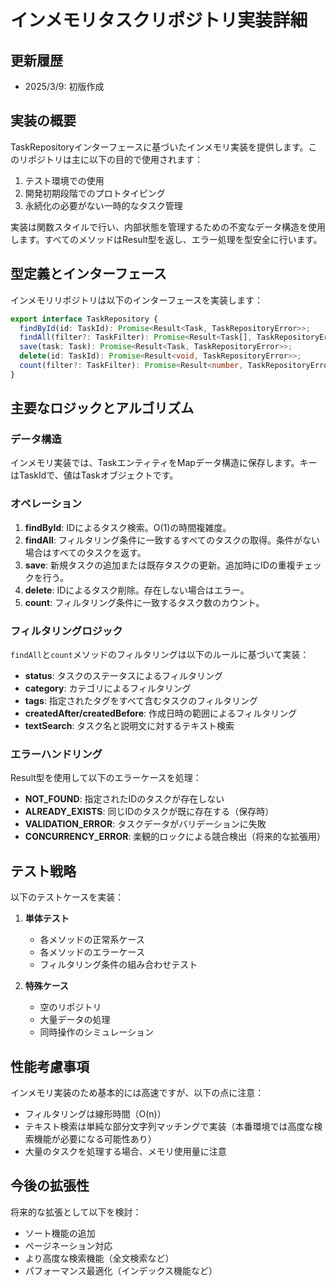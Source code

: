 # インメモリタスクリポジトリ実装詳細

## 更新履歴
- 2025/3/9: 初版作成

## 実装の概要

TaskRepositoryインターフェースに基づいたインメモリ実装を提供します。このリポジトリは主に以下の目的で使用されます：

1. テスト環境での使用
2. 開発初期段階でのプロトタイピング
3. 永続化の必要がない一時的なタスク管理

実装は関数スタイルで行い、内部状態を管理するための不変なデータ構造を使用します。すべてのメソッドはResult型を返し、エラー処理を型安全に行います。

## 型定義とインターフェース

インメモリリポジトリは以下のインターフェースを実装します：

```typescript
export interface TaskRepository {
  findById(id: TaskId): Promise<Result<Task, TaskRepositoryError>>;
  findAll(filter?: TaskFilter): Promise<Result<Task[], TaskRepositoryError>>;
  save(task: Task): Promise<Result<Task, TaskRepositoryError>>;
  delete(id: TaskId): Promise<Result<void, TaskRepositoryError>>;
  count(filter?: TaskFilter): Promise<Result<number, TaskRepositoryError>>;
}
```

## 主要なロジックとアルゴリズム

### データ構造

インメモリ実装では、TaskエンティティをMapデータ構造に保存します。キーはTaskIdで、値はTaskオブジェクトです。

### オペレーション

1. **findById**: IDによるタスク検索。O(1)の時間複雑度。
2. **findAll**: フィルタリング条件に一致するすべてのタスクの取得。条件がない場合はすべてのタスクを返す。
3. **save**: 新規タスクの追加または既存タスクの更新。追加時にIDの重複チェックを行う。
4. **delete**: IDによるタスク削除。存在しない場合はエラー。
5. **count**: フィルタリング条件に一致するタスク数のカウント。

### フィルタリングロジック

`findAll`と`count`メソッドのフィルタリングは以下のルールに基づいて実装：

- **status**: タスクのステータスによるフィルタリング
- **category**: カテゴリによるフィルタリング
- **tags**: 指定されたタグをすべて含むタスクのフィルタリング
- **createdAfter/createdBefore**: 作成日時の範囲によるフィルタリング
- **textSearch**: タスク名と説明文に対するテキスト検索

### エラーハンドリング

Result型を使用して以下のエラーケースを処理：

- **NOT_FOUND**: 指定されたIDのタスクが存在しない
- **ALREADY_EXISTS**: 同じIDのタスクが既に存在する（保存時）
- **VALIDATION_ERROR**: タスクデータがバリデーションに失敗
- **CONCURRENCY_ERROR**: 楽観的ロックによる競合検出（将来的な拡張用）

## テスト戦略

以下のテストケースを実装：

1. **単体テスト**
   - 各メソッドの正常系ケース
   - 各メソッドのエラーケース
   - フィルタリング条件の組み合わせテスト

2. **特殊ケース**
   - 空のリポジトリ
   - 大量データの処理
   - 同時操作のシミュレーション

## 性能考慮事項

インメモリ実装のため基本的には高速ですが、以下の点に注意：

- フィルタリングは線形時間（O(n)）
- テキスト検索は単純な部分文字列マッチングで実装（本番環境では高度な検索機能が必要になる可能性あり）
- 大量のタスクを処理する場合、メモリ使用量に注意

## 今後の拡張性

将来的な拡張として以下を検討：

- ソート機能の追加
- ページネーション対応
- より高度な検索機能（全文検索など）
- パフォーマンス最適化（インデックス機能など）
